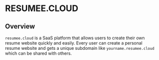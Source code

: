 # RESUMEE.CLOUD

## Overview

`resumee.cloud` is a SaaS platform that allows users to create their own resume website quickly and easily.
Every user can create a personal resume website and gets a unique subdomain like `yourname.resumee.cloud` which can be shared with others.